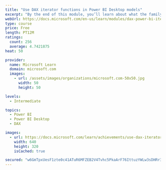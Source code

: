 ```yaml
---
title: "Use DAX iterator functions in Power BI Desktop models"
excerpt: "By the end of this module, you’ll learn about what the family of iterator functions can do and how to use them in your DAX calculations. Calculations will include custom summarizations, ranking, and concatenation."
webUrl: https://docs.microsoft.com/en-us/learn/modules/dax-power-bi-iterator-functions/
type: course
price: Free
length: PT12M
ratings:
  count: 256
  average: 4.7421875
heat: 50

provider:
  name: Microsoft Learn
  domain: microsoft.com
  images:
    - url: /assets/images/organizations/microsoft.com-50x50.jpg
      width: 50
      height: 50

levels:
  - Intermediate

topics:
  - Power BI
  - Power BI Desktop
  - DAX

images:
  - url: https://docs.microsoft.com/learn/achievements/use-dax-iterator-functions-power-bi-desktop-social.png
    width: 640
    height: 320
    isCached: true

secured: "w6GmTpxUesF1zte0c41ATuR6MFZEB2V4Tvhc5PkaArF76IttuzYWLw3sDHRr3vKQzkMZ6gVW/lk+RMF1+e4ynWR9tAzZHEvrQNBhKI5L9AfnfoPvskidcPUmeqaHyOve/2+R72MBeFnukK6mpo5PD/qQjye6QGFpzTWZrpgO7JxMrHp0ZeyTxoHYOzXu77GK5syTD2lOi9nv1H6FF+HgytAHLviOe9PJ5suYscsu3y3Dn98aMk0lMQLVR6p6jOuIFec9dqlNUdQEkxqPWPdxeXi0JMunSL/ezgBpFXVua9RqsOp3hArqCqnDMQW2Mu3MvuLjirVKyJuLNFNQn/0cl13B2olggHMgDBhZdZk5EcZqZICp45mhJkR+/GpUXnP/qRXbJdj2t982nwyuHaZj8L/3lQcsKyeG9lh5I0ENtks=;5Tp1o5+Npkkt2xnhackB1Q=="
---
```


